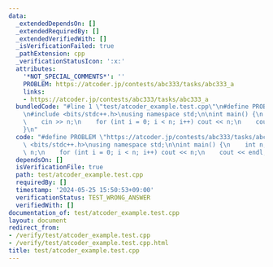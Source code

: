 ```yaml
---
data:
  _extendedDependsOn: []
  _extendedRequiredBy: []
  _extendedVerifiedWith: []
  _isVerificationFailed: true
  _pathExtension: cpp
  _verificationStatusIcon: ':x:'
  attributes:
    '*NOT_SPECIAL_COMMENTS*': ''
    PROBLEM: https://atcoder.jp/contests/abc333/tasks/abc333_a
    links:
    - https://atcoder.jp/contests/abc333/tasks/abc333_a
  bundledCode: "#line 1 \"test/atcoder_example.test.cpp\"\n#define PROBLEM \"https://atcoder.jp/contests/abc333/tasks/abc333_a\"\
    \n#include <bits/stdc++.h>\nusing namespace std;\n\nint main() {\n    int n;\n\
    \    cin >> n;\n    for (int i = 0; i < n; i++) cout << n;\n    cout << endl;\n\
    }\n"
  code: "#define PROBLEM \"https://atcoder.jp/contests/abc333/tasks/abc333_a\"\n#include\
    \ <bits/stdc++.h>\nusing namespace std;\n\nint main() {\n    int n;\n    cin >>\
    \ n;\n    for (int i = 0; i < n; i++) cout << n;\n    cout << endl;\n}"
  dependsOn: []
  isVerificationFile: true
  path: test/atcoder_example.test.cpp
  requiredBy: []
  timestamp: '2024-05-25 15:50:53+09:00'
  verificationStatus: TEST_WRONG_ANSWER
  verifiedWith: []
documentation_of: test/atcoder_example.test.cpp
layout: document
redirect_from:
- /verify/test/atcoder_example.test.cpp
- /verify/test/atcoder_example.test.cpp.html
title: test/atcoder_example.test.cpp
---
```

